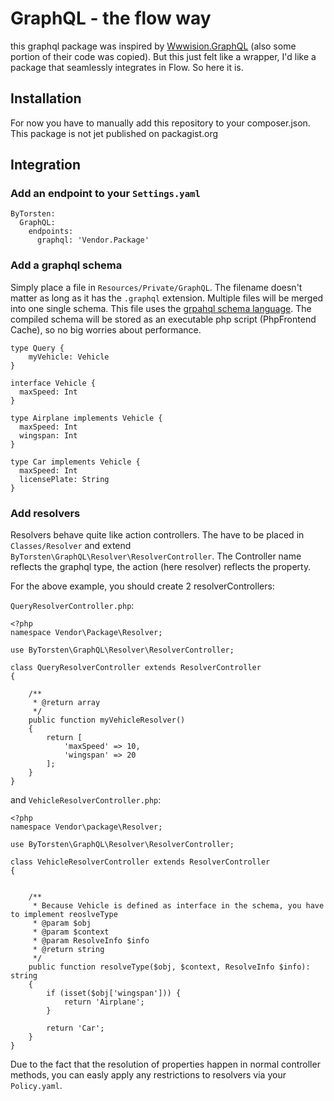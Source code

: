 # GraphQL - the flow way
this graphql package was inspired by [Wwwision.GraphQL](https://github.com/bwaidelich/Wwwision.GraphQL) (also some portion of their code was copied). But this just felt like a wrapper, I'd like a package that seamlessly integrates in Flow. 
So here it is.
 
## Installation
For now you have to manually add this repository to your composer.json. 
This package is not jet published on packagist.org

## Integration
### Add an endpoint to your `Settings.yaml`

```
ByTorsten:
  GraphQL:
    endpoints:
      graphql: 'Vendor.Package'
```

### Add a graphql schema
Simply place a file in `Resources/Private/GraphQL`. The filename doesn't matter as long as it has the `.graphql` extension.
Multiple files will be merged into one single schema. This file uses the [grpahql schema language](http://graphql.org/learn/schema/). The compiled schema will be stored as an executable php script (PhpFrontend Cache), so no big worries about performance.

```
type Query {
    myVehicle: Vehicle
}

interface Vehicle {
  maxSpeed: Int
}

type Airplane implements Vehicle {
  maxSpeed: Int
  wingspan: Int
}

type Car implements Vehicle {
  maxSpeed: Int
  licensePlate: String
}
```

### Add resolvers
Resolvers behave quite like action controllers. The have to be placed in `Classes/Resolver` and extend `ByTorsten\GraphQL\Resolver\ResolverController`.
The Controller name reflects the graphql type, the action (here resolver) reflects the property.
 
For the above example, you should create 2 resolverControllers:

`QueryResolverController.php`:
```
<?php
namespace Vendor\Package\Resolver;

use ByTorsten\GraphQL\Resolver\ResolverController;

class QueryResolverController extends ResolverController
{

    /**
     * @return array
     */
    public function myVehicleResolver()
    {
        return [
            'maxSpeed' => 10,
            'wingspan' => 20
        ];
    }
}
```

and 
`VehicleResolverController.php`:
```
<?php
namespace Vendor\package\Resolver;

use ByTorsten\GraphQL\Resolver\ResolverController;

class VehicleResolverController extends ResolverController
{


    /**
     * Because Vehicle is defined as interface in the schema, you have to implement reoslveType
     * @param $obj
     * @param $context
     * @param ResolveInfo $info
     * @return string
     */
    public function resolveType($obj, $context, ResolveInfo $info): string
    {
        if (isset($obj['wingspan'])) {
            return 'Airplane';
        }

        return 'Car';
    }
}
```

Due to the fact that the resolution of properties happen in normal controller methods,
you can easly apply any restrictions to resolvers via your `Policy.yaml`.

